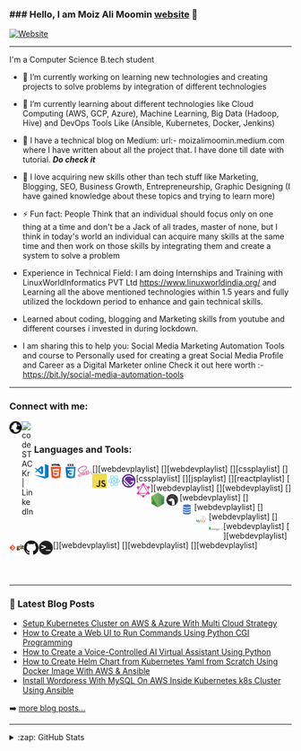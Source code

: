 ### ### Hello, I am Moiz Ali Moomin [website] 👋

[![Website](https://img.shields.io/website?label=moizalimomin.medium.com&style=for-the-badge&url=https%3A%2F%2Fmoizalimoomin.medium.com)](https://moizalimoomin.medium.com)

---

I'm a Computer Science B.tech student

- 🔭 I’m currently working on learning new technologies and creating projects to solve problems by integration  of different technologies

- 🌱 I’m currently learning about different technologies like Cloud Computing (AWS, GCP, Azure), Machine Learning, Big Data (Hadoop, Hive) and DevOps Tools Like (Ansible, Kubernetes, Docker, Jenkins)

- 👯 I have a technical blog on Medium: url:- moizalimoomin.medium.com where I have written about all the project that. I have done till date with tutorial. ***Do check it***

- 💬 I love acquiring new skills other than tech stuff like Marketing, Blogging, SEO, Business Growth, Entrepreneurship, Graphic Designing (I have gained knowledge about these topics and trying to learn more)

- ⚡ Fun fact: People Think that an individual should focus only on one thing at a time and don't be a Jack of all trades, master of none, but I think in today's world an individual can acquire many skills at the same time and then work on those skills by integrating them and create a system to solve a problem 

- Experience in Technical Field: I am doing Internships and Training with LinuxWorldInformatics PVT Ltd https://www.linuxworldindia.org/ and Learning all the above mentioned technologies within 1.5 years and fully utilized the lockdown period to enhance and gain technical skills.

- Learned about coding, blogging and Marketing skills from youtube and different courses i invested in during lockdown. 

- I am sharing this to help you: Social Media Marketing Automation Tools and course to Personally used for creating a great Social Media Profile and Career as a Digital Marketer online Check it out here worth :- https://bit.ly/social-media-automation-tools

---

### Connect with me:

[<img align="left" alt="codeSTACKr.com" width="22px" src="https://raw.githubusercontent.com/iconic/open-iconic/master/svg/globe.svg" />][website]

[<img align="left" alt="codeSTACKr | LinkedIn" width="22px" src="https://cdn.jsdelivr.net/npm/simple-icons@v3/icons/linkedin.svg" />][linkedin]


<br />

### Languages and Tools:

[<img align="left" alt="Visual Studio Code" width="26px" src="https://raw.githubusercontent.com/github/explore/80688e429a7d4ef2fca1e82350fe8e3517d3494d/topics/visual-studio-code/visual-studio-code.png" />][webdevplaylist]
[<img align="left" alt="HTML5" width="26px" src="https://raw.githubusercontent.com/github/explore/80688e429a7d4ef2fca1e82350fe8e3517d3494d/topics/html/html.png" />][webdevplaylist]
[<img align="left" alt="CSS3" width="26px" src="https://raw.githubusercontent.com/github/explore/80688e429a7d4ef2fca1e82350fe8e3517d3494d/topics/css/css.png" />][cssplaylist]
[<img align="left" alt="Sass" width="26px" src="https://raw.githubusercontent.com/github/explore/80688e429a7d4ef2fca1e82350fe8e3517d3494d/topics/sass/sass.png" />][cssplaylist]
[<img align="left" alt="JavaScript" width="26px" src="https://raw.githubusercontent.com/github/explore/80688e429a7d4ef2fca1e82350fe8e3517d3494d/topics/javascript/javascript.png" />][jsplaylist]
[<img align="left" alt="React" width="26px" src="https://raw.githubusercontent.com/github/explore/80688e429a7d4ef2fca1e82350fe8e3517d3494d/topics/react/react.png" />][reactplaylist]
[<img align="left" alt="Gatsby" width="26px" src="https://raw.githubusercontent.com/github/explore/e94815998e4e0713912fed477a1f346ec04c3da2/topics/gatsby/gatsby.png" />][webdevplaylist]
[<img align="left" alt="GraphQL" width="26px" src="https://raw.githubusercontent.com/github/explore/80688e429a7d4ef2fca1e82350fe8e3517d3494d/topics/graphql/graphql.png" />][webdevplaylist]
[<img align="left" alt="Node.js" width="26px" src="https://raw.githubusercontent.com/github/explore/80688e429a7d4ef2fca1e82350fe8e3517d3494d/topics/nodejs/nodejs.png" />][webdevplaylist]
[<img align="left" alt="Deno" width="26px" src="https://raw.githubusercontent.com/github/explore/361e2821e2dea67711cde99c9c40ed357061cf27/topics/deno/deno.png" />][webdevplaylist]
[<img align="left" alt="SQL" width="26px" src="https://raw.githubusercontent.com/github/explore/80688e429a7d4ef2fca1e82350fe8e3517d3494d/topics/sql/sql.png" />][webdevplaylist]
[<img align="left" alt="MySQL" width="26px" src="https://raw.githubusercontent.com/github/explore/80688e429a7d4ef2fca1e82350fe8e3517d3494d/topics/mysql/mysql.png" />][webdevplaylist]
[<img align="left" alt="MongoDB" width="26px" src="https://raw.githubusercontent.com/github/explore/80688e429a7d4ef2fca1e82350fe8e3517d3494d/topics/mongodb/mongodb.png" />][webdevplaylist]
[<img align="left" alt="Git" width="26px" src="https://raw.githubusercontent.com/github/explore/80688e429a7d4ef2fca1e82350fe8e3517d3494d/topics/git/git.png" />][webdevplaylist]
[<img align="left" alt="GitHub" width="26px" src="https://raw.githubusercontent.com/github/explore/78df643247d429f6cc873026c0622819ad797942/topics/github/github.png" />][webdevplaylist]
[<img align="left" alt="Terminal" width="26px" src="https://raw.githubusercontent.com/github/explore/80688e429a7d4ef2fca1e82350fe8e3517d3494d/topics/terminal/terminal.png" />][webdevplaylist]

<br />
<br />


---

### 📕 Latest Blog Posts

<!-- BLOG-POST-LIST:START -->
- [Setup Kubernetes Cluster on AWS & Azure With Multi Cloud Strategy](https://aws.plainenglish.io/multi-cloud-setup-kubernetes-cluster-on-aws-azure-with-multi-cloud-strategy-dd26448b81e)
- [How to Create a Web UI to Run Commands Using Python CGI Programming](https://python.plainenglish.io/how-to-create-a-web-ui-to-run-linux-commands-using-python-cgi-programming-5e77efe35597)
- [How to Create a Voice-Controlled AI Virtual Assistant Using Python](https://python.plainenglish.io/how-to-create-a-voice-controlled-virtual-assistant-using-python-75198ff73571)
- [How to Create Helm Chart from Kubernetes Yaml from Scratch Using Docker Image With AWS & Ansible](https://faun.pub/helm-chart-how-to-create-helm-charts-from-kubernetes-k8s-yaml-from-scratch-d64901e36850)
- [Install Wordpress With MySQL On AWS Inside Kubernetes k8s Cluster Using Ansible](https://ai.plainenglish.io/how-to-install-wordpress-with-mysql-database-in-aws-inside-kubernetes-k8s-cluster-using-ansible-cd37463f878f)
<!-- BLOG-POST-LIST:END -->

➡️ [more blog posts...](https://moizalimoomin.medium.com)

---


<details>
  <summary>:zap: GitHub Stats</summary>

  <img align="left" alt="Moiz's GitHub Stats" src="https://github-readme-stats.vercel.app/api?username=Moiz-Ali-Moomin&&show_icons=true&title_color=ffffff&icon_color=bb2acf&text_color=daf7dc" />

</details>

[website]: https://moizalimoomin.medium.com
[linkedin]: https://linkedin.com/in/moizalimoomin

